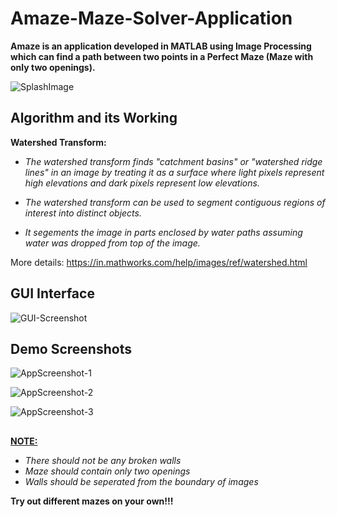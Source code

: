 # Amaze-Maze-Solver-Application

__Amaze is an application developed in MATLAB using Image Processing which can find a path between two points in a Perfect Maze (Maze with only two openings).__

![SplashImage](https://user-images.githubusercontent.com/68781375/160293047-7d39380c-1f92-425d-b573-fdd3fc31c009.JPG)

## Algorithm and its Working

__Watershed Transform:__

* _The watershed transform finds "catchment basins" or "watershed ridge lines" in an image by treating it as a surface where light pixels represent high elevations and dark pixels represent low elevations._ 

* _The watershed transform can be used to segment contiguous regions of interest into distinct objects._

* _It segements the image in parts enclosed by water paths assuming water was dropped from top of the image._

More details: https://in.mathworks.com/help/images/ref/watershed.html

## GUI Interface

![GUI-Screenshot](https://user-images.githubusercontent.com/68781375/160293382-a3da9196-0b5c-4a5b-8291-f0a8bd39c464.JPG)

## Demo Screenshots

![AppScreenshot-1](https://user-images.githubusercontent.com/68781375/160293613-1d6ef6e7-e07c-4b9a-817b-9b1395178b03.JPG)

![AppScreenshot-2](https://user-images.githubusercontent.com/68781375/160293615-7fdb7d92-0811-4d7a-893e-9982add0cb64.JPG)

![AppScreenshot-3](https://user-images.githubusercontent.com/68781375/160293621-917c600a-918f-4280-b320-ea1c4496a8f3.JPG)

##

__<ins>NOTE:</ins>__ 

* _There should not be any broken walls_
* _Maze should contain only two openings_
* _Walls should be seperated from the boundary of images_

__Try out different mazes on your own!!!__

